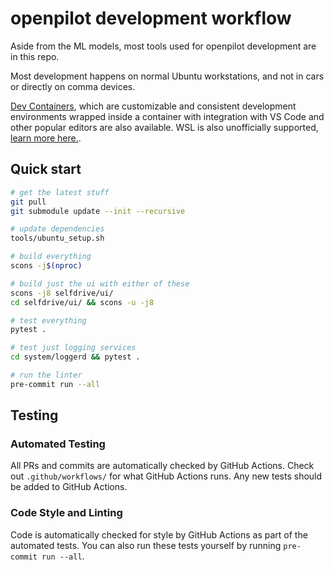 # openpilot development workflow

Aside from the ML models, most tools used for openpilot development are in this repo.

Most development happens on normal Ubuntu workstations, and not in cars or directly on comma devices.

[Dev Containers](https://containers.dev/), which are customizable and consistent development environments wrapped inside a container with integration with VS Code and other popular editors are also available. WSL is also unofficially supported, [learn more here.](https://github.com/commaai/openpilot/tree/master/tools#dev-container-on-any-linux-or-macos).

## Quick start

```bash
# get the latest stuff
git pull
git submodule update --init --recursive

# update dependencies
tools/ubuntu_setup.sh

# build everything
scons -j$(nproc)

# build just the ui with either of these
scons -j8 selfdrive/ui/
cd selfdrive/ui/ && scons -u -j8

# test everything
pytest .

# test just logging services
cd system/loggerd && pytest .

# run the linter
pre-commit run --all
```

## Testing

### Automated Testing

All PRs and commits are automatically checked by GitHub Actions. Check out `.github/workflows/` for what GitHub Actions runs. Any new tests should be added to GitHub Actions.

### Code Style and Linting

Code is automatically checked for style by GitHub Actions as part of the automated tests. You can also run these tests yourself by running `pre-commit run --all`.
